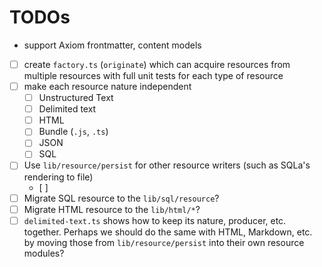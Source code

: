# TODOs

- support Axiom frontmatter, content models
- [ ] create `factory.ts` (`originate`) which can acquire resources from
      multiple resources with full unit tests for each type of resource
- [ ] make each resource nature independent
  - [ ] Unstructured Text
  - [ ] Delimited text
  - [ ] HTML
  - [ ] Bundle (`.js`, `.ts`)
  - [ ] JSON
  - [ ] SQL
- [ ] Use `lib/resource/persist` for other resource writers (such as SQLa's
      rendering to file)
  - [ ]
- [ ] Migrate SQL resource to the `lib/sql/resource`?
- [ ] Migrate HTML resource to the `lib/html/*`?
- [ ] `delimited-text.ts` shows how to keep its nature, producer, etc. together.
      Perhaps we should do the same with HTML, Markdown, etc. by moving those
      from `lib/resource/persist` into their own resource modules?
